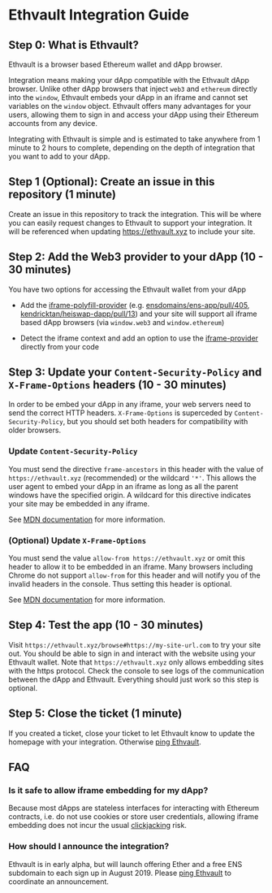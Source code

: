 # Ethvault Integration Guide

## Step 0: What is Ethvault?

Ethvault is a browser based Ethereum wallet and dApp browser.

Integration means making your dApp compatible with the Ethvault dApp browser. Unlike other dApp browsers that inject `web3` and `ethereum` directly into the `window`, Ethvault embeds your dApp in an iframe and cannot set variables on the `window` object. Ethvault offers many advantages for your users, allowing them to sign in and access your dApp using their Ethereum accounts from any device.

Integrating with Ethvault is simple and is estimated to take anywhere from 1 minute to 2 hours to complete, depending on the depth of integration that you want to add to your dApp.

## Step 1 (Optional): Create an issue in this repository (1 minute)

Create an issue in this repository to track the integration. This will be where you can easily request changes to Ethvault to support your integration. It will be referenced when updating https://ethvault.xyz to include your site.

## Step 2: Add the Web3 provider to your dApp (10 - 30 minutes)

You have two options for accessing the Ethvault wallet from your dApp

- Add the [iframe-polyfill-provider](https://github.com/ethvault/iframe-provider-polyfill) (e.g. [ensdomains/ens-app/pull/405](https://github.com/ensdomains/ens-app/pull/405), [kendricktan/heiswap-dapp/pull/13](https://github.com/kendricktan/heiswap-dapp/pull/13)) and your site will support all iframe based dApp browsers (via `window.web3` and `window.ethereum`)

- Detect the iframe context and add an option to use the [iframe-provider](https://github.com/ethvault/iframe-provider) directly from your code

## Step 3: Update your `Content-Security-Policy` and `X-Frame-Options` headers (10 - 30 minutes)

In order to be embed your dApp in any iframe, your web servers need to send the correct HTTP headers. `X-Frame-Options` is superceded by `Content-Security-Policy`, but you should set both headers for compatibility with older browsers.

### Update `Content-Security-Policy`

You must send the directive `frame-ancestors` in this header with the value of `https://ethvault.xyz` (recommended) or the wildcard `'*'`. This allows the user agent to embed your dApp in an iframe as long as all the parent windows have the specified origin. A wildcard for this directive indicates your site may be embedded in any iframe.

See [MDN documentation](https://developer.mozilla.org/en-US/docs/Web/HTTP/Headers/Content-Security-Policy/frame-ancestors) for more information.

### (Optional) Update `X-Frame-Options`

You must send the value `allow-from https://ethvault.xyz` or omit this header to allow it to be embedded in an iframe. Many browsers including Chrome do not support `allow-from` for this header and will notify you of the invalid headers in the console. Thus setting this header is optional.

See [MDN documentation](https://developer.mozilla.org/en-US/docs/Web/HTTP/Headers/X-Frame-Options) for more information.

## Step 4: Test the app (10 - 30 minutes)

Visit `https://ethvault.xyz/browse#https://my-site-url.com` to try your site out. You should be able to sign in and interact with the website using your Ethvault wallet. Note that `https://ethvault.xyz` only allows embedding sites with the https protocol. Check the console to see logs of the communication between the dApp and Ethvault. Everything should just work so this step is optional.

## Step 5: Close the ticket (1 minute)

If you created a ticket, close your ticket to let Ethvault know to update the homepage with your integration. Otherwise [ping Ethvault](mailto:moody@ethvault.xyz).

## FAQ

### Is it safe to allow iframe embedding for my dApp?

Because most dApps are stateless interfaces for interacting with Ethereum contracts, i.e. do not use cookies or store user credentials, allowing iframe embedding does not incur the usual [clickjacking](https://en.wikipedia.org/wiki/Clickjacking) risk.

### How should I announce the integration?

Ethvault is in early alpha, but will launch offering Ether and a free ENS subdomain to each sign up in August 2019. Please [ping Ethvault](mailto:moody.salem@gmail.com) to coordinate an announcement.
